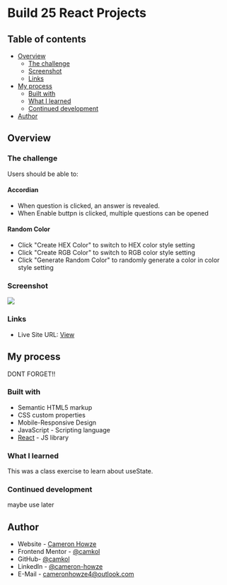 # Build 25 React Projects

## Table of contents

- [Overview](#overview)
  - [The challenge](#the-challenge)
  - [Screenshot](#screenshot)
  - [Links](#links)
- [My process](#my-process)
  - [Built with](#built-with)
  - [What I learned](#what-i-learned)
  - [Continued development](#continued-development)
- [Author](#author)

## Overview

### The challenge

Users should be able to:

#### Accordian

- When question is clicked, an answer is revealed.
- When Enable buttpn is clicked, multiple questions can be opened

#### Random Color

- Click "Create HEX Color" to switch to HEX color style setting
- Click "Create RGB Color" to switch to RGB color style setting
- Click "Generate Random Color" to randomly generate a color in color style setting

### Screenshot

![](./screen.jpg)

### Links

- Live Site URL: [View](https://flashcards2.netlify.app/)

## My process

DONT FORGET!!

### Built with

- Semantic HTML5 markup
- CSS custom properties
- Mobile-Responsive Design
- JavaScript - Scripting language
- [React](https://reactjs.org/) - JS library

### What I learned

This was a class exercise to learn about useState.

### Continued development

maybe use later

## Author

- Website - [Cameron Howze](https://camkol.github.io/)
- Frontend Mentor - [@camkol](https://www.frontendmentor.io/profile/camkol)
- GitHub- [@camkol](https://github.com/camkol)
- LinkedIn - [@cameron-howze](https://www.linkedin.com/in/cameron-howze-28a646109/)
- E-Mail - [cameronhowze4@outlook.com](mailto:cameronhowze4@outlook.com)
